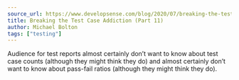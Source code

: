 ```yaml
---
source_url: https://www.developsense.com/blog/2020/07/breaking-the-test-case-addiction-part-11/
title: Breaking the Test Case Addiction (Part 11)
author: Michael Bolton
tags: ["testing"]
---
```


Audience for test reports almost certainly don’t want to know about test case counts (although they might think they do) and almost certainly don’t want to know about pass-fail ratios (although they might think they do).
